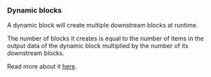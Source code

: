 ### Dynamic blocks

A dynamic block will create multiple downstream blocks at runtime.

The number of blocks it creates is equal to the number of items in the output data of the dynamic block multiplied by the number of its downstream blocks.

Read more about it [here](https://docs.mage.ai/design/blocks/dynamic-blocks).